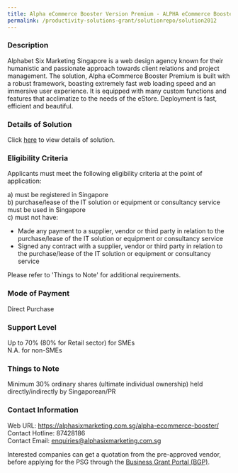 ```yaml
---
title: Alpha eCommerce Booster Version Premium - ALPHA eCommerce Booster Premium
permalink: /productivity-solutions-grant/solutionrepo/solution2012
---
```


### Description

Alphabet Six Marketing Singapore is a web design agency known for their humanistic and passionate approach towards client relations and project management. The solution, Alpha eCommerce Booster Premium is built with a robust framework, boasting extremely fast web loading speed and an immersive user experience. It is equipped with many custom functions and features that acclimatize to the needs of the eStore. Deployment is fast, efficient and beautiful.

### Details of Solution

Click <a href='https://www.gobusiness.gov.sg/images/psg/ALPHABET_SIX_20200698_Desensitised_Annex_3.pdf' target='_blank' rel='noopener'>here</a> to view details of solution.

### Eligibility Criteria

Applicants must meet the following eligibility criteria at the point of application:

a) must be registered in Singapore <br>
b) purchase/lease of the IT solution or equipment or consultancy service must be used in Singapore <br>
c) must not have:
- Made any payment to a supplier, vendor or third party in relation to the purchase/lease of the IT solution or equipment or consultancy service
- Signed any contract with a supplier, vendor or third party in relation to the purchase/lease of the IT solution or equipment or consultancy service

Please refer to 'Things to Note' for additional requirements.

### Mode of Payment
Direct Purchase

### Support Level
Up to 70% (80% for Retail sector)  for SMEs <br>
N.A. for non-SMEs

### Things to Note
Minimum 30% ordinary shares (ultimate individual ownership) held directly/indirectly by Singaporean/PR

### Contact Information
Web URL: https://alphasixmarketing.com.sg/alpha-ecommerce-booster/ <br>Contact Hotline: 87428186 <br>Contact Email: enquiries@alphasixmarketing.com.sg <br>

Interested companies can get a quotation from the pre-approved vendor, before applying for the PSG through the <a target='_blank' rel='noopener' href='https://www.businessgrants.gov.sg/'>Business Grant Portal (BGP)</a>.
